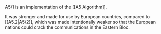 A5/1 is an implementation of the [[A5 Algorithm]].

It was stronger and made for use by European countries, compared to [[A5.2|A5/2]], which was made intentionally weaker so that the European nations could crack the communications in the Eastern Bloc.